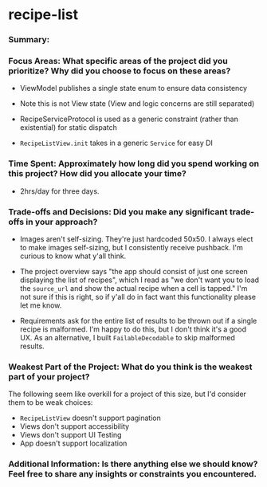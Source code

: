 # recipe-list
### Summary:


### Focus Areas: What specific areas of the project did you prioritize? Why did you choose to focus on these areas?
- ViewModel publishes a single state enum to ensure data consistency
 - Note this is not View state (View and logic concerns are still separated)

- RecipeServiceProtocol is used as a generic constraint (rather than existential) for static dispatch
 - `RecipeListView.init` takes in a generic `Service` for easy DI

### Time Spent: Approximately how long did you spend working on this project? How did you allocate your time?
- 2hrs/day for three days.

### Trade-offs and Decisions: Did you make any significant trade-offs in your approach?
- Images aren't self-sizing. They're just hardcoded 50x50. I always elect to make images self-sizing, but I consistently receive pushback. I'm curious to know what y'all think.
- The project overview says "the app should consist of just one screen displaying the list of recipes", which I read as "we don't want you to load the `source_url` and show the actual recipe when a cell is tapped." I'm not sure if this is right, so if y'all do in fact want this functionality please let me know.

- Requirements ask for the entire list of results to be thrown out if a single recipe is malformed. I'm happy to do this, but I don't think it's a good UX. As an alternative, I built `FailableDecodable` to skip malformed results.

### Weakest Part of the Project: What do you think is the weakest part of your project?
The following seem like overkill for a project of this size, but I'd consider them to be weak choices:
- `RecipeListView` doesn't support pagination
- Views don't support accessibility
- Views don't support UI Testing
- App doesn't support localization

### Additional Information: Is there anything else we should know? Feel free to share any insights or constraints you encountered.
